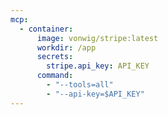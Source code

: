 ```yaml
---
mcp:
  - container:
      image: vonwig/stripe:latest
      workdir: /app
      secrets:
        stripe.api_key: API_KEY
      command:
        - "--tools=all"
        - "--api-key=$API_KEY"
---
```


